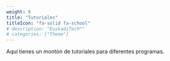 ```yaml
---
weight: 0
title: "Tutoriales"
titleIcon: "fa-solid fa-school"
# description: "EuskadiTech™"
# categories: ["Theme"]
---
```


Aquí tienes un montón de tutoriales para diferentes programas.
